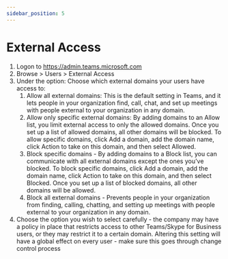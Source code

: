 ```yaml
---
sidebar_position: 5
---
```


# External Access

1. Logon to https://admin.teams.microsoft.com 
2. Browse > Users > External Access
3. Under the option: Choose which external domains your users have access to:
	1. Allow all external domains: This is the default setting in Teams, and it lets people in your organization find, call, chat, and set up meetings with people external to your organization in any domain.
	2. Allow only specific external domains: By adding domains to an Allow list, you limit external access to only the allowed domains. Once you set up a list of allowed domains, all other domains will be blocked. To allow specific domains, click Add a domain, add the domain name, click Action to take on this domain, and then select Allowed.
	3. Block specific domains - By adding domains to a Block list, you can communicate with all external domains except the ones you've blocked. To block specific domains, click Add a domain, add the domain name, click Action to take on this domain, and then select Blocked. Once you set up a list of blocked domains, all other domains will be allowed.
	4. Block all external domains - Prevents people in your organization from finding, calling, chatting, and setting up meetings with people external to your organization in any domain.
4. Choose the option you wish to select carefully - the company may have a policy in place that restricts access to other Teams/Skype for Business users, or they may restrict it to a certain domain. Altering this setting will have a global effect on every user - make sure this goes through change control process